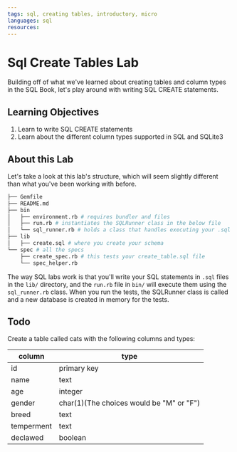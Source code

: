```yaml
---
tags: sql, creating tables, introductory, micro
languages: sql
resources: 
---
```


# Sql Create Tables Lab

Building off of what we've learned about creating tables and column types in the SQL Book, let's play around with writing SQL CREATE statements.

## Learning Objectives

1. Learn to write SQL CREATE statements
2. Learn about the different column types supported in SQL and SQLite3

## About this Lab

Let's take a look at this lab's structure, which will seem slightly different than what you've been working with before.

```bash
├── Gemfile
├── README.md
├── bin
│   ├── environment.rb # requires bundler and files
│   ├── run.rb # instantiates the SQLRunner class in the below file
│   └── sql_runner.rb # holds a class that handles executing your .sql files
├── lib
│   ├── create.sql # where you create your schema
└── spec # all the specs
    ├── create_spec.rb # this tests your create_table.sql file
    └── spec_helper.rb
```

The way SQL labs work is that you'll write your SQL statements in `.sql` files in the `lib/` directory, and the `run.rb` file in `bin/` will execute them using the `sql_runner.rb` class. When you run the tests, the SQLRunner class is called and a new database is created in memory for the tests.

## Todo

Create a table called cats with the following columns and types:

|column | type  |
|-------|-------|
|id     |primary key|
|name   |text   |
|age    |integer|
|gender |char(1)(The choices would be "M" or "F")|
|breed  |text   |
|temperment|text|
|declawed |boolean|